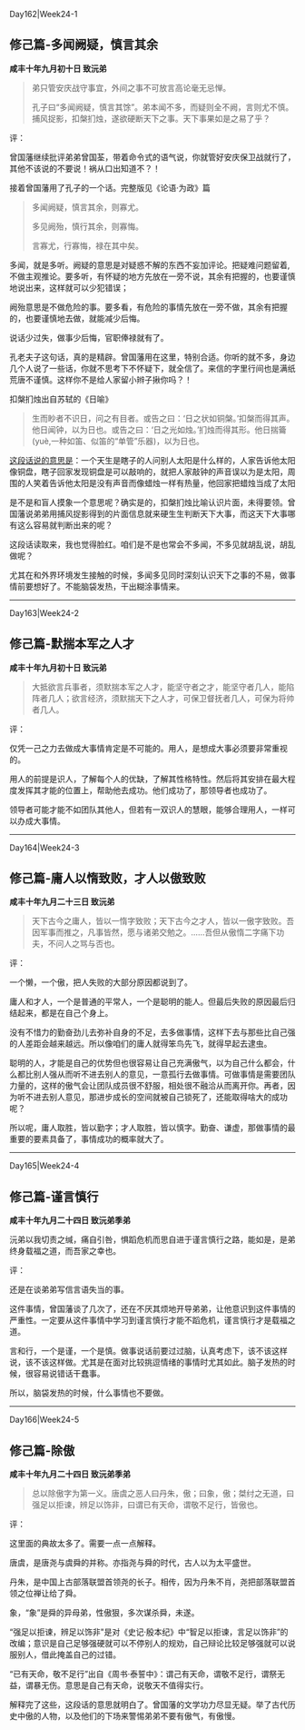 Day162|Week24-1

## 修己篇-多闻阙疑，慎言其余

**咸丰十年九月初十日 致沅弟**

>弟只管安庆战守事宜，外间之事不可放言高论毫无忌惮。
>
>孔子曰“多闻阙疑，慎言其馀”。弟本闻不多，而疑则全不阙，言则尤不慎。捕风捉影，扣槃扪烛，遂欲硬断天下之事。天下事果如是之易了乎？

评：

曾国藩继续批评弟弟曾国荃，带着命令式的语气说，你就管好安庆保卫战就行了，其他不该说的不要说！祸从口出知道不？！

接着曾国藩用了孔子的一个话。完整版见《论语·为政》篇

>多闻阙疑，慎言其余，则寡尤。
>
>多见阙殆，慎行其余，则寡悔。
>
>言寡尤，行寡悔，禄在其中矣。

多闻，就是多听。阙疑的意思是对疑惑不解的东西不妄加评论。把疑难问题留着,不做主观推论。要多听，有怀疑的地方先放在一旁不说，其余有把握的，也要谨慎地说出来，这样就可以少犯错误；

阙殆意思是不做危险的事。要多看，有危险的事情先放在一旁不做，其余有把握的，也要谨慎地去做，就能减少后悔。

说话少过失，做事少后悔，官职俸禄就有了。

孔老夫子这句话，真的是精辟。曾国藩用在这里，特别合适。你听的就不多，身边几个人说了一些话，你就不思考下不怀疑下，就全信了。来信的字里行间也是满纸荒唐不谨慎。这样你不是给人家留小辫子揪你吗？！

扣槃扪烛出自苏轼的《日喻》

>生而眇者不识日，问之有目者。或告之曰：‘日之状如铜槃。’扣槃而得其声。他日闻钟，以为日也。或告之曰：‘日之光如烛。’扪烛而得其形。他日揣籥(yuè,一种如笛、似笛的“单管”乐器)，以为日也。

[这段话说的意思是](https://baike.baidu.com/item/%E6%89%A3%E6%A7%83%E6%89%AA%E7%83%9B?forcehttps=1%3Ffr%3Dkg_hanyu)：一个天生是瞎子的人问别人太阳是什么样的，人家告诉他太阳像铜盘，瞎子回家发现铜盘是可以敲响的，就把人家敲钟的声音误以为是太阳，周围的人笑着告诉他太阳是没有声音而像蜡烛一样有热量，他回家把蜡烛当成了太阳

是不是和盲人摸象一个意思呢？确实是的，扣槃扪烛比喻认识片面，未得要领。曾国藩说弟弟用捕风捉影得到的片面信息就来硬生生判断天下大事，而这天下大事哪有这么容易就判断出来的呢？

这段话读取来，我也觉得脸红。咱们是不是也常会不多闻，不多见就胡乱说，胡乱做呢？

尤其在和外界环境发生接触的时候，多闻多见同时深刻认识天下之事的不易，做事情前要想好了。不能脑袋发热，干出糊涂事情来。

------

Day163|Week24-2

## 修己篇-默揣本军之人才

**咸丰十年九月初十日 致沅弟**

>大抵欲言兵事者，须默揣本军之人才，能坚守者之才，能坚守者几人，能陷阵者几人；欲言经济，须默揣天下之人才，可保卫督抚者几人，可保为将帅者几人。

评：

仅凭一己之力去做成大事情肯定是不可能的。用人，是想成大事必须要非常重视的。

用人的前提是识人，了解每个人的优缺，了解其性格特性。然后将其安排在最大程度发挥其才能的位置上，帮助他去成功。他们成功了，那领导者也成功了。

领导者可能才能不如团队其他人，但若有一双识人的慧眼，能够合理用人，一样可以办成大事情。

------

Day164|Week24-3

## 修己篇-庸人以惰致败，才人以傲致败

**咸丰十年九月二十三日 致沅弟**

>天下古今之庸人，皆以一惰字致败；天下古今之才人，皆以一傲字致败。吾因军事而推之，凡事皆然，愿与诸弟交勉之。……吾但从傲惰二字痛下功夫，不问人之骂与否也。

评：

一个懒，一个傲，把人失败的大部分原因都说到了。

庸人和才人，一个是普通的平常人，一个是聪明的能人。但最后失败的原因最后归结起来，都是在自己个身上。

没有不惜力的勤奋劲儿去弥补自身的不足，去多做事情，这样下去与那些比自己强的人差距会越来越远。所以像咱们的庸人就得笨鸟先飞，就得早起去逮虫。

聪明的人，才能是自己的优势但也很容易让自己充满傲气，以为自己什么都会，什么都比别人强从而听不进去别人的意见，一意孤行去做事情。可做事情是需要团队力量的，这样的傲气会让团队成员很不舒服，相处很不融洽从而离开你。再者，因为听不进去别人意见，那进步成长的空间就被自己锁死了，还能取得啥大的成功呢？

所以呢，庸人取胜，皆以勤字；才人取胜，皆以慎字。勤奋、谦虚，那做事情的最重要的要素具备了，事情成功的概率就大了。

------

Day165|Week24-4

## 修己篇-谨言慎行

**咸丰十年九月二十四日 致沅弟季弟**

沅弟以我切责之缄，痛自引咎，惧蹈危机而思自进于谨言慎行之路，能如是，是弟终身载福之道，而吾家之幸也。

评：

还是在谈弟弟写信言语失当的事。

这件事情，曾国藩谈了几次了，还在不厌其烦地开导弟弟，让他意识到这件事情的严重性。一定要从这件事情中学习到谨言慎行才能不蹈危机，谨言慎行才是载福之道。

言和行，一个是谨，一个是慎。做事说话前要过过脑，认真考虑下，该不该这样说，该不该这样做。尤其是在面对比较挑逗情绪的事情时尤其如此。脑子发热的时候，很容易说错话干蠢事。

所以，脑袋发热的时候，什么事情也不要做。

------

Day166|Week24-5

## 修己篇-除傲

**咸丰十年九月二十四日 致沅弟季弟**

>总以除傲字为第一义。唐虞之恶人曰丹朱，傲；曰象，傲；桀纣之无道，曰强足以拒谏，辨足以饰非，曰谓已有天命，谓敬不足行，皆傲也。

评：

这里面的典故太多了。需要一点一点解释。

唐虞，是唐尧与虞舜的并称。亦指尧与舜的时代，古人以为太平盛世。

丹朱，是中国上古部落联盟首领尧的长子。相传，因为丹朱不肖，尧把部落联盟首领之位禅让给了舜。

象，“象”是舜的异母弟，性傲狠，多次谋杀舜，未遂。

“强足以拒谏，辨足以饰非"是对《史记·殷本纪》中“智足以拒谏，言足以饰非”的改编；意识是自己足够强硬就可以不停别人的规劝，自己辩论比较足够强就可以说服别人，借此掩盖自己的过错。

“已有天命，敬不足行”出自《周书·泰誓中》：谓己有天命，谓敬不足行，谓祭无益，谓暴无伤。意思是自己有天命，说敬天不值得实行。

解释完了这些，这段话的意思就明白了。曾国藩的文学功力尽显无疑。举了古代历史中傲的人物，以及他们的下场来警惕弟弟不要有傲气，有傲慢。


